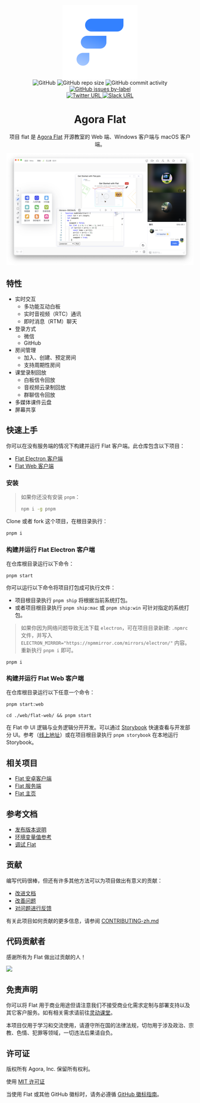 <div align="center">
    <img width="200" height="200" style="display: block;" src="/assets/flat-logo.svg">
</div>

<div align="center">
    <img alt="GitHub" src="https://img.shields.io/github/license/netless-io/flat?color=9cf&style=flat-square">
    <img alt="GitHub repo size" src="https://img.shields.io/github/repo-size/netless-io/flat?color=9cf&style=flat-square">
    <img alt="GitHub commit activity" src="https://img.shields.io/github/commit-activity/m/netless-io/flat?color=9cf&style=flat-square">
    <a target="_blank" href="https://github.com/netless-io/flat/issues?q=is%3Aissue+is%3Aopen+label%3A%22good+first+issue%22">
        <img alt="GitHub issues by-label" src="https://img.shields.io/github/issues/netless-io/flat/good%20first%20issue?color=9cf&label=good%20first%20issue&style=flat-square">
    </a>
    <br>
    <a target="_blank" href="https://twitter.com/AgoraFlat">
    <img alt="Twitter URL" src="https://img.shields.io/badge/Twitter-AgoraFlat-9cf.svg?logo=twitter&style=flat-square">
    </a>
    <a target="_blank" href="https://github.com/netless-io/flat/issues/926">
        <img alt="Slack URL" src="https://img.shields.io/badge/Slack-AgoraFlat-9cf.svg?logo=slack&style=flat-square">
    </a>
</div>

<div align="center">
    <h1>Agora Flat</h1>
    <p>项目 flat 是 <a href="https://flat.whiteboard.agora.io/">Agora Flat</a> 开源教室的 Web 端、Windows 客户端与 macOS 客户端。</p>
    <img src="/assets/flat-showcase.png">
</div>

## 特性

-   实时交互
    -   多功能互动白板
    -   实时音视频（RTC）通讯
    -   即时消息（RTM）聊天
-   登录方式
    -   微信
    -   GitHub
-   房间管理
    -   加入、创建、预定房间
    -   支持周期性房间
-   课堂录制回放
    -   白板信令回放
    -   音视频云录制回放
    -   群聊信令回放
-   多媒体课件云盘
-   屏幕共享

## 快速上手

你可以在没有服务端的情况下构建并运行 Flat 客户端。此仓库包含以下项目：

-   [Flat Electron 客户端](/desktop)
-   [Flat Web 客户端](/web)

### 安装

> 如果你还没有安装 `pnpm`：
>
> ```bash
> npm i -g pnpm
> ```

Clone 或者 fork 这个项目，在根目录执行：

```bash
pnpm i
```

### 构建并运行 Flat Electron 客户端

在仓库根目录运行以下命令：

```shell
pnpm start
```

你可以运行以下命令将项目打包成可执行文件：

-   项目根目录执行 `pnpm ship` 将根据当前系统打包。
-   或者项目根目录执行 `pnpm ship:mac` 或 `pnpm ship:win` 可针对指定的系统打包。

> 如果你因为网络问题导致无法下载 `electron`，可在项目目录新建: `.npmrc` 文件，并写入 `ELECTRON_MIRROR="https://npmmirror.com/mirrors/electron/"` 内容。重新执行 `pnpm i` 即可。

```shell
pnpm i
```

### 构建并运行 Flat Web 客户端

在仓库根目录运行以下任意一个命令：

```shell
pnpm start:web
```

```shell
cd ./web/flat-web/ && pnpm start
```

在 Flat 中 UI 逻辑与业务逻辑分开开发。可以通过 [Storybook](#storybook) 快速查看与开发部分 UI。参考（[线上地址][flat-storybook]）或在项目根目录执行 `pnpm storybook` 在本地运行 Storybook。

## 相关项目

-   [Flat 安卓客户端][flat-android]
-   [Flat 服务端][flat-server]
-   [Flat 主页][flat-homepage]

## 参考文档

-   [发布版本说明](/docs/releases)
-   [环境变量值参考](/docs/env/README-zh.md)
-   [调试 Flat](/docs/debugging/README-zh.md)

## 贡献

编写代码很棒，但还有许多其他方法可以为项目做出有意义的贡献：

-   [改进文档](/docs/contributing/CONTRIBUTING-zh.md#改进文档)
-   [改善问题](/docs/contributing/CONTRIBUTING-zh.md#改善问题)
-   [对问题进行反馈](/docs/contributing/CONTRIBUTING-zh.md#对问题进行反馈)

有关此项目如何贡献的更多信息，请参阅 [CONTRIBUTING-zh.md](/docs/contributing/CONTRIBUTING-zh.md)

## 代码贡献者

感谢所有为 Flat 做出过贡献的人！

<a href="https://github.com/netless-io/flat/graphs/contributors"><img src="https://opencollective.com/agora-flat/contributors.svg?width=890&button=false"/></a>

## 免责声明

你可以将 Flat 用于商业用途但请注意我们不接受商业化需求定制与部署支持以及其它客户服务。如有相关需求请前往[灵动课堂](https://www.agora.io/cn/agora-flexible-classroom)。

本项目仅用于学习和交流使用，请遵守所在国的法律法规，切勿用于涉及政治、宗教、色情、犯罪等领域，一切违法后果请自负。

## 许可证

版权所有 Agora, Inc. 保留所有权利。

使用 [MIT 许可证](/LICENSE)

当使用 Flat 或其他 GitHub 徽标时，请务必遵循 [GitHub 徽标指南][github-logo]。

[join-flat-slack]: https://github.com/netless-io/flat/issues/926
[flat-homepage]: https://flat.whiteboard.agora.io/#download
[flat-web]: https://flat-web.whiteboard.agora.io/
[flat-server]: https://github.com/netless-io/flat-server
[flat-android]: https://github.com/netless-io/flat-android
[flat-storybook]: https://netless-io.github.io/flat/
[github-logo]: https://github.com/logos
